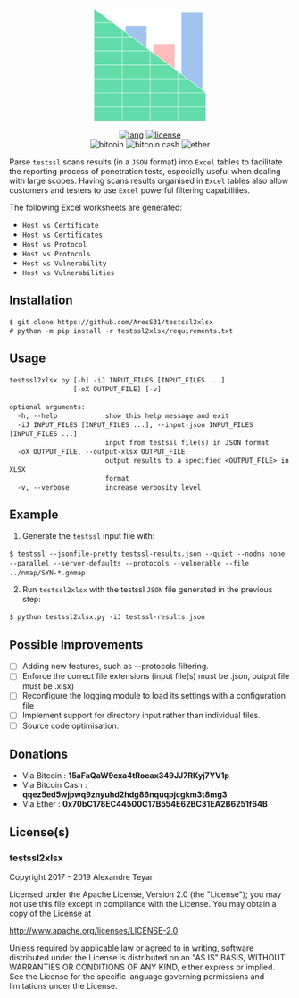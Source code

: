 <p align="center">
  <img alt="logo" src="images/testssl2xlsx.png" height="200">
  <p align="center">
      <a href="https://www.python.org"><img alt="lang" src="https://img.shields.io/badge/Lang-Python-blue.svg"></a>
      <a href="https://opensource.org/licenses/Apache-2.0"><img alt="license" src="https://img.shields.io/badge/License-Apache%202.0-red.svg"></a>
      <br>
      <img alt="bitcoin" src="https://img.shields.io/badge/Bitcoin-15aFaQaW9cxa4tRocax349JJ7RKyj7YV1p-yellow.svg">
      <img alt="bitcoin cash" src="https://img.shields.io/badge/Bitcoin%20Cash-qqez5ed5wjpwq9znyuhd2hdg86nquqpjcgkm3t8mg3-yellow.svg">
      <img alt="ether" src="https://img.shields.io/badge/Ether-0x70bC178EC44500C17B554E62BC31EA2B6251f64B-yellow.svg">
  </p>
</p>

Parse `testssl` scans results (in a `JSON` format) into `Excel` tables to facilitate the reporting process of penetration tests, especially useful when dealing with large scopes. Having scans results organised in `Excel` tables also allow customers and testers to use `Excel` powerful filtering capabilities.

The following Excel worksheets are generated:
* `Host vs Certificate`
* `Host vs Certificates`
* `Host vs Protocol`
* `Host vs Protocols`
* `Host vs Vulnerability`
* `Host vs Vulnerabilities`

## Installation
```
$ git clone https://github.com/AresS31/testssl2xlsx
# python -m pip install -r testssl2xlsx/requirements.txt
 ```

## Usage
```
testssl2xlsx.py [-h] -iJ INPUT_FILES [INPUT_FILES ...]
                [-oX OUTPUT_FILE] [-v]

optional arguments:
  -h, --help            show this help message and exit
  -iJ INPUT_FILES [INPUT_FILES ...], --input-json INPUT_FILES [INPUT_FILES ...]
                        input from testssl file(s) in JSON format
  -oX OUTPUT_FILE, --output-xlsx OUTPUT_FILE
                        output results to a specified <OUTPUT_FILE> in XLSX
                        format
  -v, --verbose         increase verbosity level
```

## Example
1. Generate the `testssl` input file with:

`$ testssl --jsonfile-pretty testssl-results.json --quiet --nodns none --parallel --server-defaults --protocols --vulnerable --file ../nmap/SYN-*.gnmap`

2. Run `testssl2xlsx` with the testssl `JSON` file generated in the previous step:

`$ python testssl2xlsx.py -iJ testssl-results.json`

## Possible Improvements
- [ ] Adding new features, such as --protocols filtering.
- [ ] Enforce the correct file extensions (input file(s) must be .json, output file must be .xlsx)
- [ ] Reconfigure the logging module to load its settings with a configuration file
- [ ] Implement support for directory input rather than individual files.
- [ ] Source code optimisation.

## Donations
* Via Bitcoin      : **15aFaQaW9cxa4tRocax349JJ7RKyj7YV1p**
* Via Bitcoin Cash : **qqez5ed5wjpwq9znyuhd2hdg86nquqpjcgkm3t8mg3**
* Via Ether        : **0x70bC178EC44500C17B554E62BC31EA2B6251f64B**

## License(s)
### testssl2xlsx
Copyright 2017 - 2019 Alexandre Teyar

Licensed under the Apache License, Version 2.0 (the "License");
you may not use this file except in compliance with the License.
You may obtain a copy of the License at

  <http://www.apache.org/licenses/LICENSE-2.0>

Unless required by applicable law or agreed to in writing, software
distributed under the License is distributed on an "AS IS" BASIS,
WITHOUT WARRANTIES OR CONDITIONS OF ANY KIND, either express or implied.
See the License for the specific language governing permissions and
limitations under the License. 
